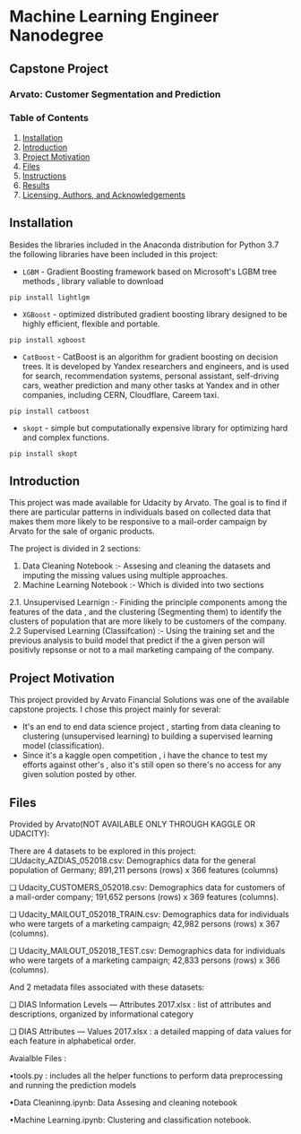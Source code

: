 # Machine Learning Engineer Nanodegree
## Capstone Project
### Arvato: Customer Segmentation and Prediction


### Table of Contents

1. [Installation](#installation)
2. [Introduction](#introduction)
3. [Project Motivation](#motivation)
4. [Files](#files)
5. [Instructions](#instructions)
6. [Results](#results)
7. [Licensing, Authors, and Acknowledgements](#licensing)


## Installation <a name="installation"></a>
Besides the libraries included in the Anaconda distribution for Python 3.7 the following libraries have been included in this project:
* `LGBM` -  Gradient Boosting framework based on Microsoft's LGBM tree methods , library valiable to download 
```
pip install lightlgm 
```
* `XGBoost` - optimized distributed gradient boosting library designed to be highly efficient, flexible and portable.
```
pip install xgboost 
```
* `CatBoost` - CatBoost is an algorithm for gradient boosting on decision trees. It is developed by Yandex researchers and engineers, and is used for search, recommendation systems, personal assistant, self-driving cars, weather prediction and many other tasks at Yandex and in other companies, including CERN, Cloudflare, Careem taxi.
```
pip install catboost 
```

* `skopt` - simple but computationally expensive library for optimizing hard and complex functions. 
```
pip install skopt 
```



## Introduction <a name="introduction"></a>
This project was made available for Udacity by Arvato.
The goal is to find if there are particular patterns in individuals based on collected data that makes them more likely to be responsive to a mail-order campaign by Arvato for the sale of organic products.

The project is divided in 2 sections:
1. Data Cleaning Notebook :- Assesing and cleaning the datasets  and imputing the missing values using multiple approaches. 
2. Machine Learning Notebook :- Which is divided into two sections

  2.1. Unsupervised Learnign :- Finiding the principle components among the features of the data , and the clustering (Segmenting them) to identify the clusters  of population that are more likely to be customers of the company. 
  2.2 Supervised Learning (Classifcation) :- Using the training set and the previous analysis to build model that predict if the a given person will positivly repsonse or not to a mail marketing campaing of the company. 


## Project Motivation <a name="motivation"></a>
This project provided by Arvato Financial Solutions was one of the available capstone projects. I chose this project mainly for several:

* It's an end to end data science project , starting from data cleaning to clustering (unsupervised learning) to building a supervised learning model (classification). 
* Since it's a kaggle open competition , i have the chance to test my efforts against other's , also it's still open so there's no access for any given solution posted by other. 


## Files <a name="files"></a>
Provided by Arvato(NOT AVAILABLE ONLY THROUGH KAGGLE OR UDACITY):

There are 4 datasets to be explored in this project:
❏Udacity_AZDIAS_052018.csv: Demographics data for the general population of
Germany; 891,211 persons (rows) x 366 features (columns)

❏ Udacity_CUSTOMERS_052018.csv: Demographics data for customers of a
mail-order company; 191,652 persons (rows) x 369 features (columns).

❏ Udacity_MAILOUT_052018_TRAIN.csv: Demographics data for individuals who
were targets of a marketing campaign; 42,982 persons (rows) x 367 (columns).

❏ Udacity_MAILOUT_052018_TEST.csv: Demographics data for individuals who were
targets of a marketing campaign; 42,833 persons (rows) x 366 (columns).

And 2 metadata files associated with these datasets:

❏ DIAS Information Levels — Attributes 2017.xlsx​ : list of attributes and
descriptions, organized by informational category

❏ DIAS Attributes — Values 2017.xlsx​ : a detailed mapping of data values for each
feature in alphabetical order.


Avaialble Files :

•tools.py : includes all the helper functions to perform data preprocessing and running the prediction models

•Data Cleaninng.ipynb: Data Assesing and cleaning notebook 

•Machine Learning.ipynb: Clustering and classification notebook.



